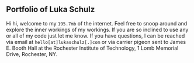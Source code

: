 ## Portfolio of Luka Schulz
Hi hi, welcome to my `195.7mb` of the internet. Feel free to snoop around and explore the inner workings of my workings. If you are so inclined to use any or all of my code just let me know. If you have questions, I can be reached via email at `hello[at]lukaschulz[.]com` or via carrier pigeon sent to James E. Booth Hall at the Rochester Institute of Technology, 1 Lomb Memorial Drive, Rochester, NY.

